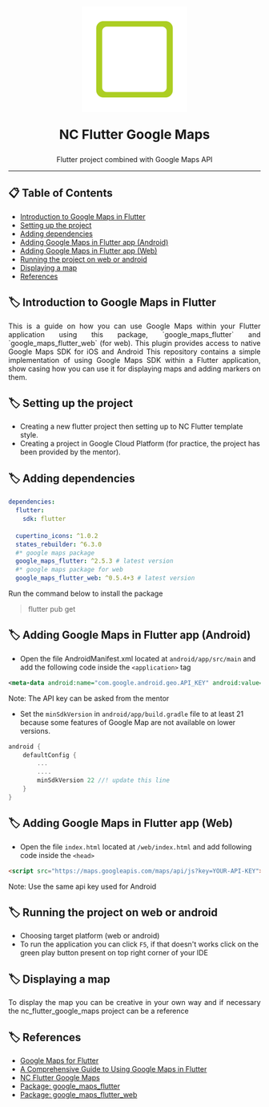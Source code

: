 <div align=center>
<a href="https://nostracode.com">
<img src="assets/images/nostra_logo.png">
</a>
</div>

<div align=center>
<p style="font-size: 26px; font-weight: bold;">NC Flutter Google Maps</p>
<p>Flutter project combined with Google Maps API</p>
</div>

---

## 📋 Table of Contents

- [Introduction to Google Maps in Flutter](#section_1)
- [Setting up the project](#section_2)
- [Adding dependencies](#section_3)
- [Adding Google Maps in Flutter app (Android)](#section_4)
- [Adding Google Maps in Flutter app (Web)](#section_5)
- [Running the project on web or android](#section_6)
- [Displaying a map](#section_7)
- [References](#section_8)

## 🏷️ Introduction to Google Maps in Flutter <a name = "section_1"></a>

<div style='text-align: justify;'>
This is a guide on how you can use Google Maps within your Flutter application using this package, `google_maps_flutter` and `google_maps_flutter_web` (for web). This plugin provides access to native Google Maps SDK for iOS and Android
This repository contains a simple implementation of using Google Maps SDK within a Flutter application, show casing how you can use it for displaying maps and adding markers on them.
</div>

## 🏷️ Setting up the project <a name = "section_2"></a>

- Creating a new flutter project then setting up to NC Flutter template style.
- Creating a project in Google Cloud Platform (for practice, the project has been provided by the mentor).

## 🏷️ Adding dependencies <a name = "section_3"></a>

```yaml
dependencies:
  flutter:
    sdk: flutter

  cupertino_icons: ^1.0.2
  states_rebuilder: ^6.3.0
  #* google maps package
  google_maps_flutter: ^2.5.3 # latest version
  #* google maps package for web
  google_maps_flutter_web: ^0.5.4+3 # latest version
```

Run the command below to install the package

> flutter pub get

## 🏷️ Adding Google Maps in Flutter app (Android) <a name = "section_4"></a>

- Open the file AndroidManifest.xml located at `android/app/src/main` and add the following code inside the `<application>` tag

```xml
<meta-data android:name="com.google.android.geo.API_KEY" android:value="YOUR API KEY"/>
```

Note: The API key can be asked from the mentor

- Set the `minSdkVersion` in `android/app/build.gradle` file to at least 21 because some features of Google Map are not available on lower versions.

```gradle
android {
    defaultConfig {
        ...
        ....
        minSdkVersion 22 //! update this line
    }
}
```

## 🏷️ Adding Google Maps in Flutter app (Web) <a name = "section_5"></a>

- Open the file `index.html` located at `/web/index.html` and add following code inside the `<head>`

```html
<script src="https://maps.googleapis.com/maps/api/js?key=YOUR-API-KEY"></script>
```

Note: Use the same api key used for Android

## 🏷️ Running the project on web or android <a name = "section_6"></a>

- Choosing target platform (web or android)
- To run the application you can click `F5`, if that doesn't works click on the green play button present on top right corner of your IDE

## 🏷️ Displaying a map <a name = "section_7"></a>

<div style='text-align: justify;'>
To display the map you can be creative in your own way and if necessary the nc_flutter_google_maps project can be a reference</div>

## 🏷️ References <a name = "section_8"></a>

- [Google Maps for Flutter](https://blog.logrocket.com/google-maps-flutter/)
- [A Comprehensive Guide to Using Google Maps in Flutter](https://medium.com/@samra.sajjad0001/a-comprehensive-guide-to-using-google-maps-in-flutter-3fbc0f7d469e)
- [NC Flutter Google Maps](https://github.com/nc-xtras/nc_flutter_google_maps)
- [Package: google_maps_flutter](https://pub.dev/packages/google_maps_flutter)
- [Package: google_maps_flutter_web](https://pub.dev/packages/google_maps_flutter_web)
